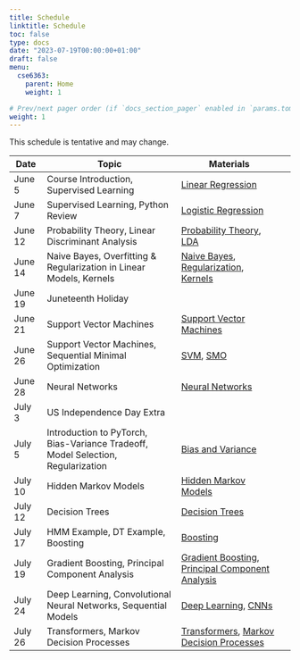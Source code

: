 ```yaml
---
title: Schedule
linktitle: Schedule
toc: false
type: docs
date: "2023-07-19T00:00:00+01:00"
draft: false
menu:
  cse6363:
    parent: Home
    weight: 1

# Prev/next pager order (if `docs_section_pager` enabled in `params.toml`)
weight: 1
---
```


This schedule is tentative and may change.

| Date    | Topic                                                                            | Materials                                                                                                          |   |
|---------|----------------------------------------------------------------------------------|--------------------------------------------------------------------------------------------------------------------|---|
| June 5  | Course Introduction, Supervised Learning                                         | [Linear Regression](/notes/linear_regression)                                                                      |   |
| June 7  | Supervised Learning, Python Review                                               | [Logistic Regression](/notes/logistic_regression)                                                                  |   |
| June 12 | Probability Theory, Linear Discriminant Analysis                                 | [Probability Theory](/notes/probability_theory), [LDA](notes/linear_discriminant_analysis)                         |   |
| June 14 | Naive Bayes, Overfitting & Regularization in Linear Models, Kernels              | [Naive Bayes](/notes/naive_bayes), [Regularization](/notes/regularization), [Kernels](/notes/kernels)              |   |
| June 19 | Juneteenth Holiday                                                               |                                                                                                                    |   |
| June 21 | Support Vector Machines                                                          | [Support Vector Machines](/notes/support_vector_machine)                                                           |   |
| June 26 | Support Vector Machines, Sequential Minimal Optimization                         | [SVM](/notes/support_vector_machine), [SMO](/notes/sequential_minimal_optimization)                                |   |
| June 28 | Neural Networks                                                                  | [Neural Networks](/notes/neural_networks)                                                                          |   |
| July 3  | US Independence Day Extra                                                        |                                                                                                                    |   |
| July 5  | Introduction to PyTorch, Bias-Variance Tradeoff, Model Selection, Regularization | [Bias and Variance](/notes/bias_and_variance)                                                                      |   |
| July 10 | Hidden Markov Models                                                             | [Hidden Markov Models](/notes/hidden_markov_models)                                                                |   |
| July 12 | Decision Trees                                                                   | [Decision Trees](/notes/decision_trees)                                                                            |   |
| July 17 | HMM Example, DT Example, Boosting                                                | [Boosting](/notes/boosting)                                                                                        |   |
| July 19 | Gradient Boosting, Principal Component Analysis                                  | [Gradient Boosting](/notes/gradient_boosting), [Principal Component Analysis](/notes/principal_component_analysis) |   |
| July 24 | Deep Learning, Convolutional Neural Networks, Sequential Models                  | [Deep Learning](/notes/deep_learning), [CNNs](/notes/convolutional_neural_networks)                                |   |
| July 26 | Transformers, Markov Decision Processes                                          | [Transformers](/notes/transformers), [Markov Decision Processes](/notes/markov_decision_processes)                 |   |

